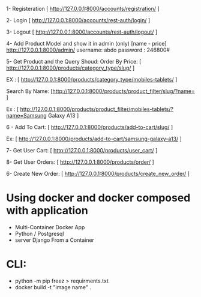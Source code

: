 1- Registeration
[ http://127.0.0.1:8000/accounts/registration/ ]

2- Login
[ http://127.0.0.1:8000/accounts/rest-auth/login/ ]

3- Logout
[ http://127.0.0.1:8000/accounts/rest-auth/logout/ ]


4- Add Product Model and show it in admin (only) [name - price]
http://127.0.0.1:8000/admin/
username: abdo
password : 246800#

5- Get Product and the Query Shoud:
Order By Price: [ http://127.0.0.1:8000/products/category_type/slug/ ]

EX :
[ http://127.0.0.1:8000/products/category_type/mobiles-tablets/ ]

Search By Name: [http://127.0.0.1:8000/products/product_filter/slug/?name= ]

Ex :
[ http://127.0.0.1:8000/products/product_filter/mobiles-tablets/?name=Samsung Galaxy A13 ]

6 - Add To Cart: [ http://127.0.0.1:8000/products/add-to-cart/slug/ ]

Ex:
[ http://127.0.0.1:8000/products/add-to-cart/samsung-galaxy-a13/ ]
 
7- Get User Cart: [ http://127.0.0.1:8000/products/user_cart/ ]

8- Get User Orders: [ http://127.0.0.1:8000/products/order/ ]

6- Create New Order: [ http://127.0.0.1:8000/products/create_new_order/ ]

# Using docker and docker composed with application
 - Multi-Container Docker App
 - Python / Postgresql
 - server Django From a Container

 # CLI:
 - python -m pip freez > requirments.txt
 - docker build -t "image name" .
